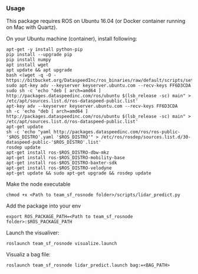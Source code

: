 ### Usage
This package requires ROS on Ubuntu 16.04 (or Docker container running on Mac with Quartz).

On your Ubuntu machine (container), install following:

```
apt-get -y install python-pip
pip install --upgrade pip
pip install numpy
apt install wget
apt update && apt upgrade
bash <(wget -q -O - https://bitbucket.org/DataspeedInc/ros_binaries/raw/default/scripts/setup.bash)
sudo apt-key adv --keyserver keyserver.ubuntu.com --recv-keys FF6D3CDA
sudo sh -c 'echo "deb [ arch=amd64 ] http://packages.dataspeedinc.com/ros/ubuntu $(lsb_release -sc) main" > /etc/apt/sources.list.d/ros-dataspeed-public.list'
apt-key adv --keyserver keyserver.ubuntu.com --recv-keys FF6D3CDA
sh -c 'echo "deb [ arch=amd64 ] http://packages.dataspeedinc.com/ros/ubuntu $(lsb_release -sc) main" > /etc/apt/sources.list.d/ros-dataspeed-public.list'
apt-get update
sh -c 'echo "yaml http://packages.dataspeedinc.com/ros/ros-public-'$ROS_DISTRO'.yaml '$ROS_DISTRO'" > /etc/ros/rosdep/sources.list.d/30-dataspeed-public-'$ROS_DISTRO'.list'
rosdep update
apt-get install ros-$ROS_DISTRO-dbw-mkz
apt-get install ros-$ROS_DISTRO-mobility-base
apt-get install ros-$ROS_DISTRO-baxter-sdk
apt-get install ros-$ROS_DISTRO-velodyne
apt-get update && sudo apt-get upgrade && rosdep update
```

Make the node executable
```
chmod +x <Path to team_sf_rosnode folder>/scripts/lidar_predict.py
```

Add the package into your env
```
export ROS_PACKAGE_PATH=<Path to team_sf_rosnode folder>:$ROS_PACKAGE_PATH
```

Launch the visualiver:
```
roslaunch team_sf_rosnode visualize.launch
```

Visualiz a bag file:
```
roslaunch team_sf_rosnode lidar_predict.launch bag:=<BAG_PATH>
```
